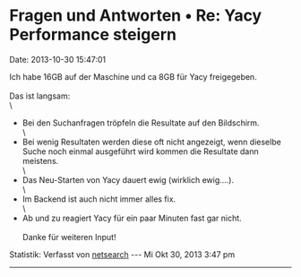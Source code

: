 Fragen und Antworten • Re: Yacy Performance steigern
====================================================

Date: 2013-10-30 15:47:01

Ich habe 16GB auf der Maschine und ca 8GB für Yacy freigegeben.\
\
Das ist langsam:\
\
- Bei den Suchanfragen tröpfeln die Resultate auf den Bildschirm.\
\
- Bei wenig Resultaten werden diese oft nicht angezeigt, wenn dieselbe
Suche noch einmal ausgeführt wird kommen die Resultate dann meistens.\
\
- Das Neu-Starten von Yacy dauert ewig (wirklich ewig\....).\
\
- Im Backend ist auch nicht immer alles fix.\
\
- Ab und zu reagiert Yacy für ein paar Minuten fast gar nicht.\
\
Danke für weiteren Input!

Statistik: Verfasst von
[netsearch](http://forum.yacy-websuche.de/memberlist.php?mode=viewprofile&u=739)
--- Mi Okt 30, 2013 3:47 pm

------------------------------------------------------------------------
